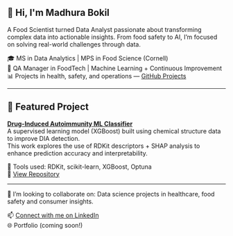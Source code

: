 ## 👋 Hi, I'm Madhura Bokil

A Food Scientist turned Data Analyst passionate about transforming complex data into actionable insights. From food safety to AI, I’m focused on solving real-world challenges through data.

🎓 MS in Data Analytics | MPS in Food Science (Cornell)  
🔬 QA Manager in FoodTech | Machine Learning + Continuous Improvement  
📊 Projects in health, safety, and operations — [GitHub Projects](https://github.com/Mbokil19)

---

## 🌟 Featured Project

**[Drug-Induced Autoimmunity ML Classifier](https://github.com/Mbokil19/DIA-ML-prediction)**  
A supervised learning model (XGBoost) built using chemical structure data to improve DIA detection.  
This work explores the use of RDKit descriptors + SHAP analysis to enhance prediction accuracy and interpretability.

🧬 Tools used: RDKit, scikit-learn, XGBoost, Optuna  
📁 [View Repository](https://github.com/Mbokil19/DIA-ML-prediction)

---

👯 I’m looking to collaborate on:
Data science projects in healthcare, food safety and consumer insights.

📫 [Connect with me on LinkedIn](https://www.linkedin.com/in/madhura-bokil)  
🌐 Portfolio (coming soon!)

